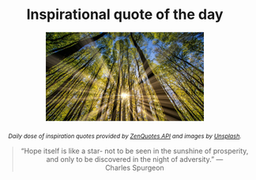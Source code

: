 
<div align="center">

# Inspirational quote of the day

<img src="./data/photo.jpeg" alt="Beautiful nature photo" width="320" height="180">

<sub><i>Daily dose of inspiration quotes provided by [ZenQuotes API](https://zenquotes.io/) and images by [Unsplash](https://unsplash.com/).</i></sub>


<blockquote>&ldquo;Hope itself is like a star- not to be seen in the sunshine of prosperity, and only to be discovered in the night of adversity.&rdquo; &mdash; <footer>Charles Spurgeon</footer></blockquote>

</div>
